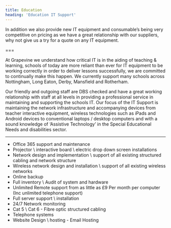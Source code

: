 ```yaml
---
title: Education
heading: 'Education IT Support'
---
```


<!---SIDEBAR--->
In addition we also provide new IT equipment and consumable’s being very competitive on pricing as we have a great relationship with our suppliers, why not give us a try for a quote on any IT equipment.

===

<!---MAIN CONTENT--->
At Grapevine we understand how critical IT is in the aiding of teaching & learning, schools of today are more reliant than ever for IT equipment to be working correctly in order to deliver lessons successfully, we are committed to continually make this happen.  We currently support many schools across Nottingham, Long Eaton, Derby, Mansfield and Rotherham.

Our friendly and outgoing staff are DBS checked and have a great working relationship with staff at all levels in providing a professional service in maintaining and supporting the schools IT.   Our focus of the IT Support is maintaining the network infrastructure and accompanying devices from teacher interactive equipment, wireless technologies such as iPads and Android devices to conventional laptops / desktop computers and with a sound knowledge of ‘Assistive Technology’ in the Special Educational Needs and disabilities sector.

---
* Office 365 support and maintenance
* Projector \ interactive board \ electric drop down screen installations
* Network design and implementation \ support of all existing structured cabling and network structure
* Wireless network design and installation \ support of all existing wireless networks
* Online backup
* Full inventory \ Audit of system and hardware
* Unlimited Remote support from as little as £9 Per month per computer (Inc unlimited telephone support)
* Full server support \ installation
* 24/7 Network monitoring
* Cat 5 \ Cat 6 - Fibre optic structured cabling
* Telephone systems
* Website Design \ hosting - Email Hosting
